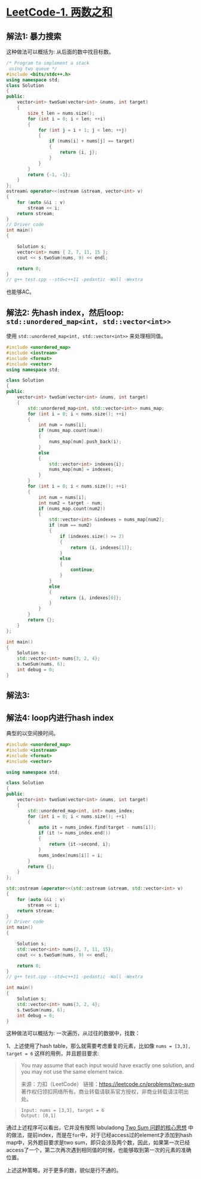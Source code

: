 # [LeetCode-1. 两数之和](https://leetcode.cn/problems/two-sum/)



## 解法1: 暴力搜索

这种做法可以概括为: 从后面的数中找目标数。

```C++
/* Program to implement a stack
 using two queue */
#include <bits/stdc++.h>
using namespace std;
class Solution
{
public:
	vector<int> twoSum(vector<int> &nums, int target)
	{
		size_t len = nums.size();
		for (int i = 0; i < len; ++i)
		{
			for (int j = i + 1; j < len; ++j)
			{
				if (nums[i] + nums[j] == target)
				{
					return {i, j};
				}
			}
		}
		return {-1, -1};
	}
};
ostream& operator<<(ostream &stream, vector<int> v)
{
	for (auto &&i : v)
		stream << i;
	return stream;
}
// Driver code
int main()
{

	Solution s;
	vector<int> nums { 2, 7, 11, 15 };
	cout << s.twoSum(nums, 9) << endl;

	return 0;
}
// g++ test.cpp --std=c++11 -pedantic -Wall -Wextra


```

也能够AC。



## 解法2: 先hash index，然后loop: `std::unordered_map<int, std::vector<int>>`

使用 `std::unordered_map<int, std::vector<int>>` 来处理相同值。

```c++
#include <unordered_map>
#include <iostream>
#include <format>
#include <vector>
using namespace std;

class Solution
{
public:
    vector<int> twoSum(vector<int> &nums, int target)
    {
        std::unordered_map<int, std::vector<int>> nums_map;
        for (int i = 0; i < nums.size(); ++i)
        {
            int num = nums[i];
            if (nums_map.count(num))
            {
                nums_map[num].push_back(i);
            }
            else
            {
                std::vector<int> indexes{i};
                nums_map[num] = indexes;
            }
        }
        for (int i = 0; i < nums.size(); ++i)
        {
            int num = nums[i];
            int num2 = target - num;
            if (nums_map.count(num2))
            {
                std::vector<int> &indexes = nums_map[num2];
                if (num == num2)
                {
                    if (indexes.size() >= 2)
                    {
                        return {i, indexes[1]};
                    }
                    else
                    {
                        continue;
                    }
                }
                else
                {
                    return {i, indexes[0]};
                }
            }
        }
        return {};
    }
};

int main()
{
    Solution s;
    std::vector<int> nums{3, 2, 4};
    s.twoSum(nums, 6);
    int debug = 0;
}
```



## 解法3: 







## 解法4: loop内进行hash index



典型的以空间换时间。

```C++
#include <unordered_map>
#include <iostream>
#include <format>
#include <vector>

using namespace std;

class Solution
{
public:
    vector<int> twoSum(vector<int> &nums, int target)
    {
        std::unordered_map<int, int> nums_index;
        for (int i = 0; i < nums.size(); ++i)
        {
            auto it = nums_index.find(target - nums[i]);
            if (it != nums_index.end())
            {
                return {it->second, i};
            }
            nums_index[nums[i]] = i;
        }
        return {};
    }
};

std::ostream &operator<<(std::ostream &stream, std::vector<int> v)
{
    for (auto &&i : v)
        stream << i;
    return stream;
}
// Driver code
int main()
{

    Solution s;
    std::vector<int> nums{2, 7, 11, 15};
    cout << s.twoSum(nums, 9) << endl;

    return 0;
}
// g++ test.cpp --std=c++11 -pedantic -Wall -Wextra

int main()
{
    Solution s;
    std::vector<int> nums{3, 2, 4};
    s.twoSum(nums, 6);
    int debug = 0;
}
```



这种做法可以概括为: 一次遍历，从过往的数据中，找数： 

1、上述使用了hash table，那么就需要考虑重复的元素，比如像 `nums = [3,3], target = 6` 这样的用例，并且题目要求:

> You may assume that each input would have exactly one solution, and you may not use the same element twice.
>
> 来源：力扣（LeetCode）
> 链接：https://leetcode.cn/problems/two-sum
> 著作权归领扣网络所有。商业转载请联系官方授权，非商业转载请注明出处。



> ```
> Input: nums = [3,3], target = 6
> Output: [0,1]
> ```



通过上述程序可以看出，它并没有按照 labuladong [Two Sum 问题的核心思想](https://mp.weixin.qq.com/s/3CMQaY1mO1Iqt4j30bUVcA) 中的做法，提前index，而是在`for`中，对于已经access过的element才添加到hash map中，另外题目要求是two sum，即只会涉及两个数，因此，如果第一次已经access了一个，第二次再次遇到相同值的时候，也能够取到第一次的元素的准确位置。

上述这种策略，对于更多的数，貌似是行不通的。


